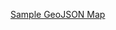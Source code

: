 [Sample GeoJSON Map](https://github.com/jvtrigueros/abq-data-busroutes/blob/geojson/sample.geojson)
